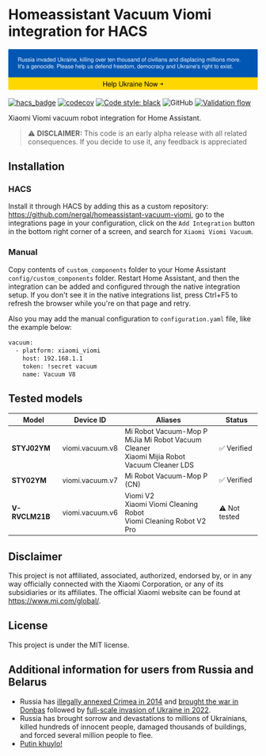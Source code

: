 # Homeassistant Vacuum Viomi integration for HACS

[![SWUbanner](https://raw.githubusercontent.com/vshymanskyy/StandWithUkraine/main/banner2-direct.svg)](https://github.com/vshymanskyy/StandWithUkraine/blob/main/docs/README.md)

[![hacs_badge](https://img.shields.io/badge/HACS-Custom-orange.svg)](https://github.com/custom-components/hacs)
[![codecov](https://codecov.io/gh/nergal/homeassistant-vacuum-viomi/branch/master/graph/badge.svg?token=MUHLPCJY2G)](https://codecov.io/gh/nergal/homeassistant-vacuum-viomi)
[![Code style: black](https://img.shields.io/badge/code%20style-black-000000.svg)](https://github.com/psf/black)
![GitHub](https://img.shields.io/github/license/nergal/homeassistant-vacuum-viomi)
[![Validation flow](https://github.com/nergal/homeassistant-vacuum-viomi/actions/workflows/workflow.yaml/badge.svg)](https://github.com/nergal/homeassistant-vacuum-viomi/actions/workflows/workflow.yaml)


Xiaomi Viomi vacuum robot integration for Home Assistant.

> :warning: **DISCLAIMER:** This code is an early alpha release with all related consequences. If you decide to use it, any feedback is appreciated

## Installation
### HACS
Install it through HACS by adding this as a custom repository: https://github.com/nergal/homeassistant-vacuum-viomi, go to the integrations page in your configuration, click on the `Add Integration` button in the bottom right corner of a screen, and search for `Xiaomi Viomi Vacuum`.

### Manual
Copy contents of `custom_components` folder to your Home Assistant `config/custom_components` folder. Restart Home Assistant, and then the integration can be added and configured through the native integration setup. If you don't see it in the native integrations list, press Ctrl+F5 to refresh the browser while you're on that page and retry.

Also you may add the manual configuration to `configuration.yaml` file, like the example below:

```
vacuum:
  - platform: xiaomi_viomi
    host: 192.168.1.1
    token: !secret vacuum
    name: Vacuum V8
```

## Tested models
| Model | Device ID | Aliases | Status |
| ----- | --------- | ------- | ------ |
| **STYJ02YM** | viomi.vacuum.v8 | Mi Robot Vacuum-Mop P <br> MiJia Mi Robot Vacuum Cleaner <br> Xiaomi Mijia Robot Vacuum Cleaner LDS | :white_check_mark: Verified |
| **STY02YM** | viomi.vacuum.v7 | Mi Robot Vacuum-Mop P (CN) | :white_check_mark: Verified |
| **V-RVCLM21B** | viomi.vacuum.v6 | Viomi V2 <br> Xiaomi Viomi Cleaning Robot <br> Viomi Cleaning Robot V2 Pro | :warning: Not tested |

## Disclaimer
This project is not affiliated, associated, authorized, endorsed by, or in any way officially connected with the Xiaomi Corporation,
or any of its subsidiaries or its affiliates. The official Xiaomi website can be found at https://www.mi.com/global/.

## License
This project is under the MIT license.

## Additional information for users from Russia and Belarus
* Russia has [illegally annexed Crimea in 2014](https://en.wikipedia.org/wiki/Annexation_of_Crimea_by_the_Russian_Federation) and [brought the war in Donbas](https://en.wikipedia.org/wiki/War_in_Donbas) followed by [full-scale invasion of Ukraine in 2022](https://en.wikipedia.org/wiki/2022_Russian_invasion_of_Ukraine).
* Russia has brought sorrow and devastations to millions of Ukrainians, killed hundreds of innocent people, damaged thousands of buildings, and forced several million people to flee.
* [Putin khuylo!](https://en.wikipedia.org/wiki/Putin_khuylo!)
